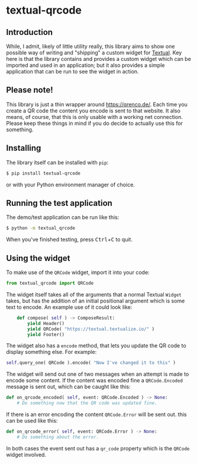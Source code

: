 # textual-qrcode

## Introduction

While, I admit, likely of little utility really, this library aims to show
one possible way of writing and "shipping" a custom widget for
[Textual](https://textual.textualize.io/). Key here is that the library
contains and provides a custom widget which can be imported and used in an
application; but it also provides a simple application that can be run to
see the widget in action.

## Please note!

This library is just a thin wrapper around <https://qrenco.de/>. Each time
you create a QR code the content you encode is sent to that website. It also
means, of course, that this is only usable with a working net connection.
Please keep these things in mind if you do decide to actually use this for
something.

## Installing

The library itself can be installed with `pip`:

```sh
$ pip install textual-qrcode
```

or with your Python environment manager of choice.

## Running the test application

The demo/test application can be run like this:

```sh
$ python -m textual_qrcode
```

When you've finished testing, press <kbd>Ctrl</kbd>+<kbd>C</kbd> to quit.

## Using the widget

To make use of the `QRCode` widget, import it into your code:

```python
from textual_qrcode import QRCode
```

The widget itself takes all of the arguments that a normal Textual `Widget`
takes, but has the addition of an initial positional argument which is some
text to encode. An example use of it could look like:

```python
    def compose( self ) -> ComposeResult:
        yield Header()
        yield QRCode( "https://textual.textualize.io/" )
        yield Footer()
```

The widget also has a `encode` method, that lets you update the QR code to
display something else. For example:

```python
self.query_one( QRCode ).encode( "Now I've changed it to this" )
```

The widget will send out one of two messages when an attempt is made to
encode some content. If the content was encoded fine a `QRCode.Encoded`
message is sent out, which can be caught like this:

```python
def on_qrcode_encoded( self, event: QRCode.Encoded ) -> None:
    # Do something now that the QR code was updated fine.
```

If there is an error encoding the content `QRCode.Error` will be sent out.
this can be used like this:

```python
def on_qrcode_error( self, event: QRCode.Error ) -> None:
    # Do something about the error.
```

In both cases the event sent out has a `qr_code` property which is the
`QRCode` widget involved.

[//]: # (README.md ends here)
